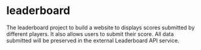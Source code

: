 # leaderboard
The leaderboard project to build a website to displays scores submitted by different players. It also allows users to submit their score. All data  submitted will be preserved in the external Leaderboard API service.
